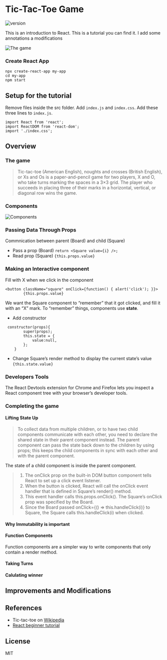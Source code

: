 # Tic-Tac-Toe Game
![version](https://img.shields.io/badge/React-blue.svg?maxAge=2592000)


This is an introduction to React. This is a tutorial you can find it. I add some annotations a modifications

![The game](https://drive.google.com/uc?id=1Dybo0BfqkwhY7MgYT2oMW6ZCOTjhUyFx)

### Create React App

```
npx create-react-app my-app
cd my-app
npm start
```

## Setup for the tutorial

Remove files inside the src folder. Add `index.js` and `index.css`. Add these three lines to `index.js`.

```
import React from 'react';
import ReactDOM from 'react-dom';
import './index.css';
```

## Overview

### The game

> Tic-tac-toe (American English), noughts and crosses (British English), or Xs and Os is a paper-and-pencil game for two players, X and O, who take turns marking the spaces in a 3×3 grid. The player who succeeds in placing three of their marks in a horizontal, vertical, or diagonal row wins the game.

### Components

![Components](https://drive.google.com/uc?id=1E-7D6KbsmrDUj8aAeR13DDHcfawsF7Qe)

### Passing Data Through Props
Commnication between parent (Board) and child (Square)
- Pass a prop  (Board) `return <Square value={i} />;`
- Read prop (Square) `{this.props.value}`

### Making an Interactive component

Fill with X when we click in the component 
```
<button className="square" onClick={function() { alert('click'); }}>
        {this.props.value}
```

We want the Square component to “remember” that it got clicked, and fill it with an “X” mark. To “remember” things, components use **state**.

- Add constructor

```
 constructor(props){
        super(props);
        this.state = {
            value:null,
        };
    }
```

- Change Square’s render method to display the current state’s value
    `{this.state.value}`

### Developers Tools
The React Devtools extension for Chrome and Firefox lets you inspect a React component tree with your browser’s developer tools.

### Completing the game

#### Lifting State Up

> To collect data from multiple children, or to have two child components communicate with each other, you need to declare the shared state in their parent component instead. The parent component can pass the state back down to the children by using props; this keeps the child components in sync with each other and with the parent component.

The state of a child component is inside the parent component.

> 1. The onClick prop on the built-in DOM button component tells React to set up a click event listener.
> 2. When the button is clicked, React will call the onClick event handler that is defined in Square’s render() method.
> 3. This event handler calls this.props.onClick(). The Square’s onClick prop was specified by the Board.
> 4. Since the Board passed onClick={() => this.handleClick(i)} to Square, the Square calls this.handleClick(i) when clicked.

#### Why Immutability is important

#### Function Components

Function components are a simpler way to write components that only contain a render method.

#### Taking Turns

#### Calulating winner

## Improvements and Modifications 

## References

- Tic-tac-toe on [Wikipedia](https://en.wikipedia.org/wiki/Tic-tac-toe)
- [React beginner tutorial](https://reactjs.org/tutorial/tutorial.html#declaring-a-winner)

## License
MIT